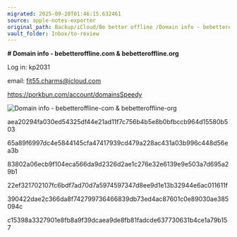 ```yaml
---
migrated: 2025-09-20T01:46:15.632461
source: apple-notes-exporter
original_path: Backup/iCloud/Be better offline /Domain info - bebetteroffline-com & bebetteroffline-org.md
vault_folder: Inbox/to-review
---
```

**# Domain info - bebetteroffline.com & bebetteroffline.org**

Log in: 
kp2031

email:
fit55.charms@icloud.com

https://porkbun.com/account/domainsSpeedy

![Domain info - bebetteroffline-com & bebetteroffline-org](images/Domain%20info%20-%20bebetteroffline-com%20&%20bebetteroffline-org.png)

aea20294fa030ed54325df44e21ad11f7c756b4b5e8b0bfbccb964d15580b503

65a89f6997dc4e5844145cfa47417939cd479a228ac431a03b996c448d56ea3b

83802a06ecb9f104eca566da9d2326d2ae1c276e32e6139e9e503a7d695a29b1

22ef321702107fc6bdf7ad70d7a5974597347d8ee9d1e13b32944e6ac011611f

390422dae2c366da8f742799736466839db73ed4ac87601c0e89030ae385094c

c15398a3327901e8fb8a9f39dcaea9de8fb81fadcde637730631b4ce1a79b157
